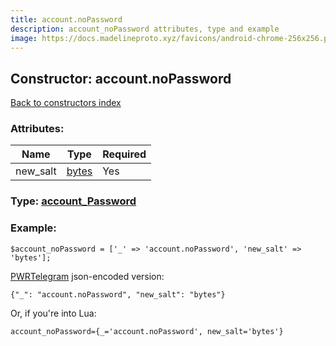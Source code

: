 ```yaml
---
title: account.noPassword
description: account_noPassword attributes, type and example
image: https://docs.madelineproto.xyz/favicons/android-chrome-256x256.png
---
```

## Constructor: account.noPassword  
[Back to constructors index](index.md)



### Attributes:

| Name     |    Type       | Required |
|----------|---------------|----------|
|new\_salt|[bytes](../types/bytes.md) | Yes|



### Type: [account\_Password](../types/account_Password.md)


### Example:

```
$account_noPassword = ['_' => 'account.noPassword', 'new_salt' => 'bytes'];
```  

[PWRTelegram](https://pwrtelegram.xyz) json-encoded version:

```
{"_": "account.noPassword", "new_salt": "bytes"}
```


Or, if you're into Lua:  


```
account_noPassword={_='account.noPassword', new_salt='bytes'}

```



